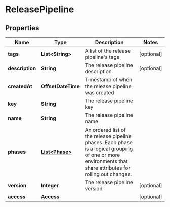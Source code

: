 

# ReleasePipeline


## Properties

| Name | Type | Description | Notes |
|------------ | ------------- | ------------- | -------------|
|**tags** | **List&lt;String&gt;** | A list of the release pipeline&#39;s tags |  [optional] |
|**description** | **String** | The release pipeline description |  [optional] |
|**createdAt** | **OffsetDateTime** | Timestamp of when the release pipeline was created |  |
|**key** | **String** | The release pipeline key |  |
|**name** | **String** | The release pipeline name |  |
|**phases** | [**List&lt;Phase&gt;**](Phase.md) | An ordered list of the release pipeline phases. Each phase is a logical grouping of one or more environments that share attributes for rolling out changes. |  |
|**version** | **Integer** | The release pipeline version |  [optional] |
|**access** | [**Access**](Access.md) |  |  [optional] |




